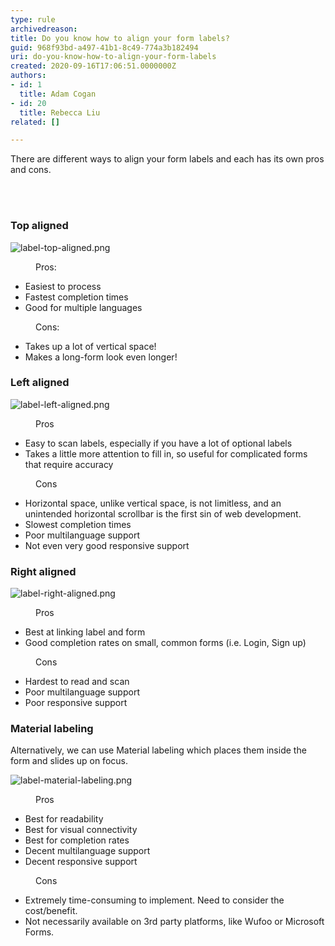 ```yaml
---
type: rule
archivedreason: 
title: Do you know how to align your form labels?
guid: 968f93bd-a497-41b1-8c49-774a3b182494
uri: do-you-know-how-to-align-your-form-labels
created: 2020-09-16T17:06:51.0000000Z
authors:
- id: 1
  title: Adam Cogan
- id: 20
  title: Rebecca Liu
related: []

---
```



<p class="ssw15-rteElement-P">​There are different​ ways to align your form labels and each has its own pros and cons.<br></p>
<br><excerpt class='endintro'></excerpt><br>
<h3 class="ssw15-rteElement-H3">T​op aligned</h3><dl class="image"><dt><img src="/PublishingImages/label-top-aligned.png" alt="label-top-aligned.png" /></dt></dl><dd class="ssw15-rteElement-FigureGood">Pros&#58;<br></dd><p></p><ul><li>Easiest to process</li><li>Fastest completion times</li><li>Good for multiple languages</li></ul><dd class="ssw15-rteElement-FigureBad">Cons&#58;<br></dd><ul><li>Takes up a lot of vertical space!</li><li>Makes a long-form look even longer!</li></ul><h3 class="ssw15-rteElement-H3">Left aligned<br></h3><dl class="image"><dt><img src="/PublishingImages/label-left-aligned.png" alt="label-left-aligned.png" /></dt></dl><dd class="ssw15-rteElement-FigureGood">Pros​<br></dd><ul><li>Easy to scan labels, especially if you have a lot of optional labels</li><li>Takes a little more attention to fill in, so useful for complicated forms that require accuracy<br></li></ul><dd class="ssw15-rteElement-FigureBad">Cons<br></dd><ul><li>Horizontal space, unlike vertical space, is not limitless, and an unintended horizontal scrollbar is the first sin of web development.</li><li>Slowest completion times</li><li>Poor multilanguage support</li><li>Not even very good responsive support<br></li></ul><h3 class="ssw15-rteElement-H3">Right aligned​</h3><dl class="image"><dt><img src="/PublishingImages/label-right-aligned.png" alt="label-right-aligned.png" /></dt></dl><dd class="ssw15-rteElement-FigureGood">Pros​<br></dd><ul><li>Best at linking label and form</li><li>Good completion rates on small, common forms (i.e. Login, Sign up)<br></li></ul><dd class="ssw15-rteElement-FigureBad">Cons<br></dd><ul><li>Hardest to read and scan</li><li>Poor multilanguage support</li><li>Poor responsive support<br></li></ul><h3 class="ssw15-rteElement-H3">Material labeling</h3><div>​​Alternatively, we can use Material labeling which places them inside the form and slides up on focus.<p></p><dl class="image"><dt><img src="/PublishingImages/label-material-labeling.png" alt="label-material-labeling.png" />​</dt></dl><dd class="ssw15-rteElement-FigureGood">Pros<br></dd><ul><li>Best for readability</li><li>Best for visual connectivity</li><li>Best for completion rates</li><li>Decent multilanguage support</li><li>Decent responsive support<br></li></ul><dd class="ssw15-rteElement-FigureBad">Cons​​<br></dd><ul><li>Extremely time-consuming&#160;to implement. Need to consider the cost/benefit.&#160;</li><li>Not necessarily available on 3rd party platforms, like Wufoo or Microsoft Forms.<br></li></ul><p></p></div>



